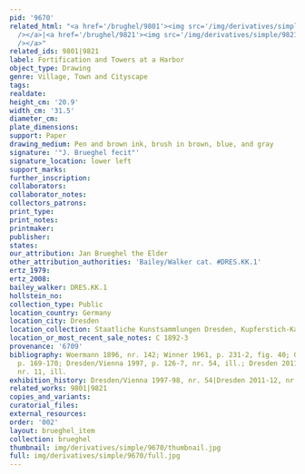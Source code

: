 ```yaml
---
pid: '9670'
related_html: "<a href='/brughel/9801'><img src='/img/derivatives/simple/9801/thumbnail.jpg'
  /></a>|<a href='/brughel/9821'><img src='/img/derivatives/simple/9821/thumbnail.jpg'
  /></a>"
related_ids: 9801|9821
label: Fortification and Towers at a Harbor
object_type: Drawing
genre: Village, Town and Cityscape
tags: 
realdate: 
height_cm: '20.9'
width_cm: '31.5'
diameter_cm: 
plate_dimensions: 
support: Paper
drawing_medium: Pen and brown ink, brush in brown, blue, and gray
signature: '"J. Brueghel fecit"'
signature_location: lower left
support_marks: 
further_inscription: 
collaborators: 
collaborator_notes: 
collectors_patrons: 
print_type: 
print_notes: 
printmaker: 
publisher: 
states: 
our_attribution: Jan Brueghel the Elder
other_attribution_authorities: 'Bailey/Walker cat. #DRES.KK.1'
ertz_1979: 
ertz_2008: 
bailey_walker: DRES.KK.1
hollstein_no: 
collection_type: Public
location_country: Germany
location_city: Dresden
location_collection: Staatliche Kunstsammlungen Dresden, Kupferstich-Kabinett
location_or_most_recent_sale_notes: C 1892-3
provenance: '6709'
bibliography: Woermann 1896, nr. 142; Winner 1961, p. 231-2, fig. 40; Gerszi 1982,
  p. 169-170; Dresden/Vienna 1997, p. 126-7, nr. 54, ill.; Dresden 2011-12, p. 24-25,
  nr. 11, ill.
exhibition_history: Dresden/Vienna 1997-98, nr. 54|Dresden 2011-12, nr. 11
related_works: 9801|9821
copies_and_variants: 
curatorial_files: 
external_resources: 
order: '002'
layout: brueghel_item
collection: brueghel
thumbnail: img/derivatives/simple/9670/thumbnail.jpg
full: img/derivatives/simple/9670/full.jpg
---
```

